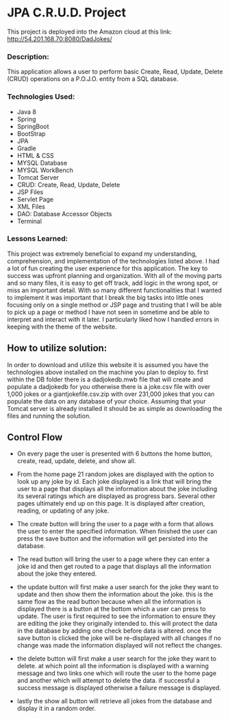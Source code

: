 # JPA C.R.U.D. Project
This project is deployed into the Amazon cloud at this link: http://54.201.168.70:8080/DadJokes/

### Description:
This application allows a user to perform basic Create, Read, Update, Delete (CRUD) operations on a P.O.J.O. entity from a SQL database.

### Technologies Used:
<ul>
<li>Java 8</li>
<li>Spring</li>
<li>SpringBoot</li>
<li>BootStrap</li>
<li>JPA</li>
<li>Gradle</li>
<li>HTML & CSS</li>
<li>MYSQL Database</li>
<li>MYSQL WorkBench</li>
<li>Tomcat Server</li>
<li>CRUD: Create, Read, Update, Delete</li>
<li>JSP Files</li>
<li>Servlet Page</li>
<li>XML Files</li>
<li>DAO: Database Accessor Objects</li>
<li>Terminal</li>
</ul>

### Lessons Learned:
This project was extremely beneficial to expand my understanding, comprehension, and implementation of the technologies listed above. I had a lot of fun creating the user experience for this application. The key to success was upfront planning and organization. With all of the moving parts and so many files, it is easy to get off track, add logic in the wrong spot, or miss an important detail. With so many different functionalities that I wanted to implement it was important that I break the big tasks into little ones focusing only on a single method or JSP page and trusting that I will be able to pick up a page or method I have not seen in sometime and be able to interpret and interact with it later. I particularly liked how I handled errors in keeping with the theme of the website.

## How to utilize solution:
In order to download and utilize this website it is assumed you have the technologies above installed on the machine you plan to deploy to. first within the DB folder there is a dadjokedb.mwb file that will create and populate a dadjokedb for you otherwise there is a joke.csv file with over 1,000 jokes or a giantjokefile.csv.zip with over 231,000 jokes that you can populate the data on any database of your choice. Assuming that your Tomcat server is already installed it should be as simple as downloading the files and running the solution.

## Control Flow
- On every page the user is presented with 6 buttons the home button, create, read, update, delete, and show all.
- From the home page 21 random jokes are displayed with the option to look up any joke by id. Each joke displayed is a link that will bring the user to a page that displays all the information about the joke including its several ratings which are displayed as progress bars. Several other pages ultimately end up on this page. It is displayed after creation, reading, or updating of any joke.

- The create button will bring the user to a page with a form that allows the user to enter the specified information. When finished the user can press the save button and the information will get persisted into the database.

 - The read button will bring the user to a page where they can enter a joke id and then get routed to a page that displays all the information about the joke they entered.

- the update button will first make a user search for the joke they want to update and then show them the information about the joke. this is the same flow as the read button because when all the information is displayed there is a button at the bottom which a user can press to update. The user is first required to see the information to ensure they are editing the joke they originally intended to. this will protect the data in the database by adding one check before data is altered. once the save button is clicked the joke will be re-displayed with all changes if no change was made the information displayed will not reflect the changes.

- the delete button will first make a user search for the joke they want to delete. at which point all the information is displayed with a warning message and two links one which will route the user to the home page and another which will attempt to delete the data. if successful a success message is displayed otherwise a failure message is displayed.

- lastly the show all button will retrieve all jokes from the database and display it in a random order.
